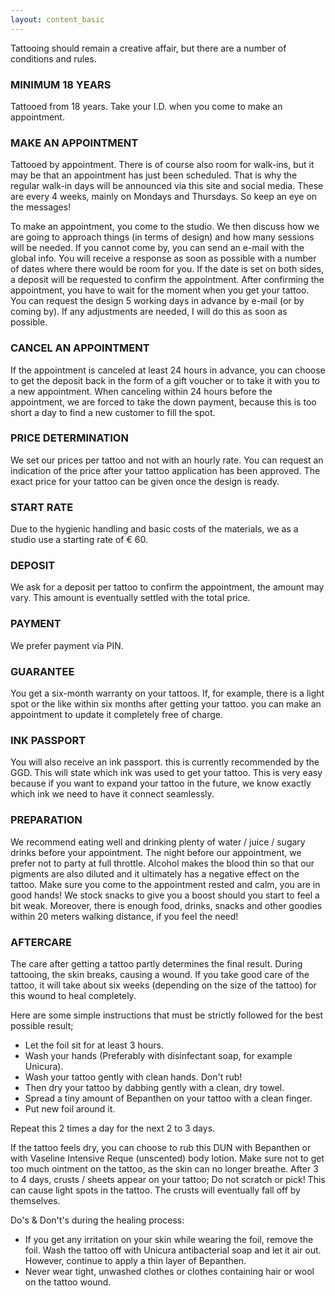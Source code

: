 ```yaml
---
layout: content_basic
---
```


Tattooing should remain a creative affair, but there are a number of conditions and rules.

### MINIMUM 18 YEARS
Tattooed from 18 years. Take your I.D. when you come to make an appointment.

### MAKE AN APPOINTMENT
Tattooed by appointment. There is of course also room for walk-ins, but it may be that an appointment has just been scheduled. That is why the regular walk-in days will be announced via this site and social media. These are every 4 weeks, mainly on Mondays and Thursdays. So keep an eye on the messages!

To make an appointment, you come to the studio. We then discuss how we are going to approach things (in terms of design) and how many sessions will be needed. If you cannot come by, you can send an e-mail with the global info. You will receive a response as soon as possible with a number of dates where there would be room for you. If the date is set on both sides, a deposit will be requested to confirm the appointment. After confirming the appointment, you have to wait for the moment when you get your tattoo. You can request the design 5 working days in advance by e-mail (or by coming by). If any adjustments are needed, I will do this as soon as possible.

### CANCEL AN APPOINTMENT
If the appointment is canceled at least 24 hours in advance, you can choose to get the deposit back in the form of a gift voucher or to take it with you to a new appointment. When canceling within 24 hours before the appointment, we are forced to take the down payment, because this is too short a day to find a new customer to fill the spot.

### PRICE DETERMINATION
We set our prices per tattoo and not with an hourly rate. You can request an indication of the price after your tattoo application has been approved. The exact price for your tattoo can be given once the design is ready.

### START RATE
Due to the hygienic handling and basic costs of the materials, we as a studio use a starting rate of € 60.

### DEPOSIT
We ask for a deposit per tattoo to confirm the appointment, the amount may vary. This amount is eventually settled with the total price.

### PAYMENT
We prefer payment via PIN.

### GUARANTEE
You get a six-month warranty on your tattoos. If, for example, there is a light spot or the like within six months after getting your tattoo. you can make an appointment to update it completely free of charge.

### INK PASSPORT
You will also receive an ink passport. this is currently recommended by the GGD. This will state which ink was used to get your tattoo. This is very easy because if you want to expand your tattoo in the future, we know exactly which ink we need to have it connect seamlessly.

### PREPARATION
We recommend eating well and drinking plenty of water / juice / sugary drinks before your appointment. The night before our appointment, we prefer not to party at full throttle. Alcohol makes the blood thin so that our pigments are also diluted and it ultimately has a negative effect on the tattoo. Make sure you come to the appointment rested and calm, you are in good hands! We stock snacks to give you a boost should you start to feel a bit weak. Moreover, there is enough food, drinks, snacks and other goodies within 20 meters walking distance, if you feel the need!

### AFTERCARE
The care after getting a tattoo partly determines the final result. During tattooing, the skin breaks, causing a wound. If you take good care of the tattoo, it will take about six weeks (depending on the size of the tattoo) for this wound to heal completely.

Here are some simple instructions that must be strictly followed for the best possible result;

* Let the foil sit for at least 3 hours.
* Wash your hands (Preferably with disinfectant soap, for example Unicura).
* Wash your tattoo gently with clean hands. Don't rub!
* Then dry your tattoo by dabbing gently with a clean, dry towel.
* Spread a tiny amount of Bepanthen on your tattoo with a clean finger.
* Put new foil around it.

Repeat this 2 times a day for the next 2 to 3 days.

If the tattoo feels dry, you can choose to rub this DUN with Bepanthen or with Vaseline Intensive Reque (unscented) body lotion. Make sure not to get too much ointment on the tattoo, as the skin can no longer breathe.
After 3 to 4 days, crusts / sheets appear on your tattoo; Do not scratch or pick! This can cause light spots in the tattoo. The crusts will eventually fall off by themselves.

Do's & Don't's during the healing process:
* If you get any irritation on your skin while wearing the foil, remove the foil. Wash the tattoo off with Unicura antibacterial soap and let it air out. However, continue to apply a thin layer of Bepanthen.
* Never wear tight, unwashed clothes or clothes containing hair or wool on the tattoo wound.